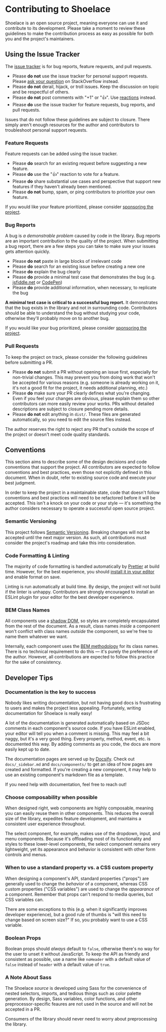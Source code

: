 # Contributing to Shoelace

Shoelace is an open source project, meaning everyone can use it and contribute to its development. Please take a moment to review these guidelines to make the contribution process as easy as possible for both you and the project's maintainers.


## Using the Issue Tracker

The [issue tracker](https://github.com/claviska/shoelace/issues) is for bug reports, feature requests, and pull requests.

- Please **do not** use the issue tracker for personal support requests. Please [ask your question](https://stackoverflow.com/questions/ask) on StackOverflow instead.
- Please **do not** derail, hijack, or troll issues. Keep the discussion on topic and be respectful of others.
- Please **do not** post comments with "+1" or "👍". Use [reactions](https://github.blog/2016-03-10-add-reactions-to-pull-requests-issues-and-comments/) instead.
- Please **do** use the issue tracker for feature requests, bug reports, and pull requests.

Issues that do not follow these guidelines are subject to closure. There simply aren't enough resources for the author and contributors to troubleshoot personal support requests.

### Feature Requests

Feature requests can be added using the issue tracker.

- Please **do** search for an existing request before suggesting a new feature.
- Please **do** use the "👍" reaction to vote for a feature.
- Please **do** share substantial use cases and perspective that support new features if they haven't already been mentioned.
- Please **do not** bump, spam, or ping contributors to prioritize your own feature.

If you would like your feature prioritized, please consider [sponsoring the project](https://github.com/sponsors/claviska).

### Bug Reports

A bug is _a demonstrable problem_ caused by code in the library. Bug reports are an important contribution to the quality of the project. When submitting a bug report, there are a few steps you can take to make sure your issues gets attention quickly.

- Please **do not** paste in large blocks of irrelevant code
- Please **do** search for an existing issue before creating a new one
- Please **do** explain the bug clearly
- Please **do** provide a minimal test case that demonstrates the bug (e.g. [jsfiddle.net](https://jsfiddle.net/) or [CodePen](https://codepen.io/))
- Please **do** provide additional information, when necessary, to replicate the bug

**A minimal test case is critical to a successful bug report.** It demonstrates that the bug exists in the library and not in surrounding code. Contributors should be able to understand the bug without studying your code, otherwise they'll probably move on to another bug.

If you would like your bug prioritized, please consider [sponsoring the project](https://github.com/sponsors/claviska).

### Pull Requests

To keep the project on track, please consider the following guidelines before submitting a PR.

- Please **do not** submit a PR without opening an issue first, especially for non-trivial changes. This may prevent you from doing work that won't be accepted for various reasons (e.g. someone is already working on it, it's not a good fit for the project, it needs additional planning, etc.)
- Please **do** make sure your PR clearly defines what you're changing. Even if you feel your changes are obvious, please explain them so other contributors can more easily review your works. PRs without detailed descriptions are subject to closure pending more details.
- Please **do not** edit anything in `dist/`. These files are generated automatically, so you need to edit the source files instead.

The author reserves the right to reject any PR that's outside the scope of the project or doesn't meet code quality standards.


## Conventions

This section aims to describe some of the design decisions and code conventions that support the project. All contributors are expected to follow conventions and best practices, even those not explicitly defined in this document. When in doubt, refer to existing source code and execute your best judgment.

In order to keep the project in a maintainable state, code that doesn't follow conventions and best practices will need to be refactored before it will be accepted. This isn't a knock on your code or your style — it's something the author considers necessary to operate a successful open source project.

### Semantic Versioning

This project follows [Semantic Versioning](https://semver.org/). Breaking changes will not be accepted until the next major version. As such, all contributions must consider the project's roadmap and take this into consideration.

### Code Formatting & Linting

The majority of code formatting is handled automatically by [Prettier](https://prettier.io/) at build time. However, for the best experience, you should [install it in your editor](https://prettier.io/docs/en/editors.html) and enable format on save.

Linting is run automatically at build time. By design, the project will not build if the linter is unhappy. Contributors are strongly encouraged to install an ESLint plugin for your editor for the best developer experience.

### BEM Class Names

All components use a [shadow DOM](https://developer.mozilla.org/en-US/docs/Web/Web_Components/Using_shadow_DOM), so styles are completely encapsulated from the rest of the document. As a result, class names _inside_ a component won't conflict with class names _outside_ the component, so we're free to name them whatever we want.

Internally, each component uses the [BEM methodology](http://getbem.com/) for its class names. There is no technical requirement to do this — it's purely the preference of the author. However, all contributions are expected to follow this practice for the sake of consistency.


## Developer Tips

### Documentation is the key to success

Nobody likes writing documentation, but not having good docs is frustrating to users and makes the project less appealing. Fortunately, writing documentation for Shoelace is really easy!

A lot of the documentation is generated automatically based on JSDoc comments in each component's source code. If you have ESLint enabled, your editor will tell you when a comment is missing. This may feel a bit naggy, but it's a very good thing. Every property, method, event, etc. is documented this way. By adding comments as you code, the docs are more easily kept up to date.

The documentation pages are served up by [Docsify](https://docsify.now.sh/). Check out `docs/_sidebar.md` and `docs/components/` to get an idea of how pages are created and formatted. If you're creating a new component, it may help to use an existing component's markdown file as a template.

If you need help with documentation, feel free to reach out!

### Choose composability when possible

When designed right, web components are highly composable, meaning you can easily reuse them in other components. This reduces the overall size of the library, expedites feature development, and maintains a consistent user experience throughout.

The select component, for example, makes use of the dropdown, input, and menu components. Because it's offloading most of its functionality and styles to these lower-level components, the select component remains very lightweight, yet its appearance and behavior is consistent with other form controls and menus.

### When to use a standard property vs. a CSS custom property

When designing a component's API, standard properties ("props") are generally used to change the _behavior_ of a component, whereas CSS custom properties ("CSS variables") are used to change the _appearance_ of a component. Remember that props can't respond to media queries, but CSS variables can.

There are some exceptions to this (e.g. when it significantly improves developer experience), but a good rule of thumbs is "will this need to change based on screen size?" If so, you probably want to use a CSS variable.

### Boolean Props

Boolean props should _always_ default to `false`, otherwise there's no way for the user to unset it without JavaScript. To keep the API as friendly and consistent as possible, use a name like `noHeader` with a default value of `false` instead of `header` with a default value of `true`.

### A Note About Sass

The Shoelace _source_ is developed using Sass for the convenience of nested selectors, imports, and tedious things such as color palette generation. By design, Sass variables, color functions, and other preprocessor-specific feaures are not used in the source and will not be accepted in a PR.

Consumers of the library should never need to worry about preprocessing the library.
